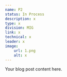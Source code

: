 ```yaml
---
name: P2
status: In Process
description: x
type: x
division: MIG
link: x
technical: x
leader: x
image: 
    url: 1.png
    alt: x
---
```

Your blog post content here.